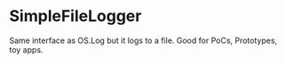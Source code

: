 # SimpleFileLogger
Same interface as OS.Log but it logs to a file. Good for PoCs, Prototypes, toy apps.
